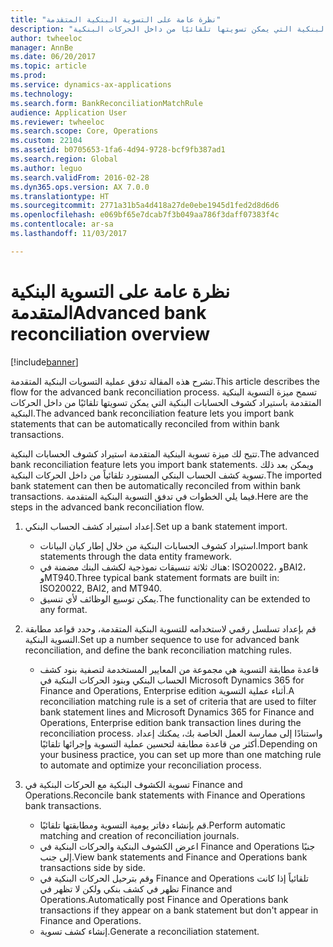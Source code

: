 ```yaml
---
title: "نظرة عامة على التسوية البنكية المتقدمة"
description: "تشرح هذه المقالة تدفق عملية التسويات البنكية المتقدمة. تسمح ميزة التسوية البنكية المتقدمة باستيراد كشوف الحسابات البنكية التي يمكن تسويتها تلقائيًا من داخل الحركات البنكية."
author: twheeloc
manager: AnnBe
ms.date: 06/20/2017
ms.topic: article
ms.prod: 
ms.service: dynamics-ax-applications
ms.technology: 
ms.search.form: BankReconciliationMatchRule
audience: Application User
ms.reviewer: twheeloc
ms.search.scope: Core, Operations
ms.custom: 22104
ms.assetid: b0705653-1fa6-4d94-9728-bcf9fb387ad1
ms.search.region: Global
ms.author: leguo
ms.search.validFrom: 2016-02-28
ms.dyn365.ops.version: AX 7.0.0
ms.translationtype: HT
ms.sourcegitcommit: 2771a31b5a4d418a27de0ebe1945d1fed2d8d6d6
ms.openlocfilehash: e069bf65e7dcab7f3b049aa786f3daff07383f4c
ms.contentlocale: ar-sa
ms.lasthandoff: 11/03/2017

---
```


# <a name="advanced-bank-reconciliation-overview"></a><span data-ttu-id="63cfc-104">نظرة عامة على التسوية البنكية المتقدمة</span><span class="sxs-lookup"><span data-stu-id="63cfc-104">Advanced bank reconciliation overview</span></span>

[!include[banner](../includes/banner.md)]


<span data-ttu-id="63cfc-105">تشرح هذه المقالة تدفق عملية التسويات البنكية المتقدمة.</span><span class="sxs-lookup"><span data-stu-id="63cfc-105">This article describes the flow for the advanced bank reconciliation process.</span></span> <span data-ttu-id="63cfc-106">تسمح ميزة التسوية البنكية المتقدمة باستيراد كشوف الحسابات البنكية التي يمكن تسويتها تلقائيًا من داخل الحركات البنكية.</span><span class="sxs-lookup"><span data-stu-id="63cfc-106">The advanced bank reconciliation feature lets you import bank statements that can be automatically reconciled from within bank transactions.</span></span>

<span data-ttu-id="63cfc-107">تتيح لك ميزة تسوية البنكية المتقدمة استيراد كشوف الحسابات البنكية.</span><span class="sxs-lookup"><span data-stu-id="63cfc-107">The advanced bank reconciliation feature lets you import bank statements.</span></span> <span data-ttu-id="63cfc-108">ويمكن بعد ذلك تسوية كشف الحساب البنكي المستورد تلقائياً من داخل الحركات البنكية.</span><span class="sxs-lookup"><span data-stu-id="63cfc-108">The imported bank statement can then be automatically reconciled from within bank transactions.</span></span> <span data-ttu-id="63cfc-109">فيما يلي الخطوات في تدفق التسوية البنكية المتقدمة.</span><span class="sxs-lookup"><span data-stu-id="63cfc-109">Here are the steps in the advanced bank reconciliation flow.</span></span>

1.  <span data-ttu-id="63cfc-110">إعداد استيراد كشف الحساب البنكي.</span><span class="sxs-lookup"><span data-stu-id="63cfc-110">Set up a bank statement import.</span></span>
    -   <span data-ttu-id="63cfc-111">استيراد كشوف الحسابات البنكية من خلال إطار كيان البيانات.</span><span class="sxs-lookup"><span data-stu-id="63cfc-111">Import bank statements through the data entity framework.</span></span>
    -   <span data-ttu-id="63cfc-112">هناك ثلاثة تنسيقات نموذجية لكشف البنك مضمنة في: ISO20022، وBAI2، وMT940.</span><span class="sxs-lookup"><span data-stu-id="63cfc-112">Three typical bank statement formats are built in: ISO20022, BAI2, and MT940.</span></span>
    -   <span data-ttu-id="63cfc-113">يمكن توسيع الوظائف لأي تنسيق.</span><span class="sxs-lookup"><span data-stu-id="63cfc-113">The functionality can be extended to any format.</span></span>

2.  <span data-ttu-id="63cfc-114">قم بإعداد تسلسل رقمي لاستخدامه للتسوية البنكية المتقدمة، وحدد قواعد مطابقة التسوية البنكية.</span><span class="sxs-lookup"><span data-stu-id="63cfc-114">Set up a number sequence to use for advanced bank reconciliation, and define the bank reconciliation matching rules.</span></span>
    -   <span data-ttu-id="63cfc-115">قاعدة مطابقة التسوية هي مجموعة من المعايير المستخدمة لتصفية بنود كشف الحساب البنكي وبنود الحركات البنكية في Microsoft Dynamics 365 for Finance and Operations, Enterprise edition أثناء عملية التسوية.</span><span class="sxs-lookup"><span data-stu-id="63cfc-115">A reconciliation matching rule is a set of criteria that are used to filter bank statement lines and Microsoft Dynamics 365 for Finance and Operations, Enterprise edition bank transaction lines during the reconciliation process.</span></span> <span data-ttu-id="63cfc-116">واستنادًا إلى ممارسة العمل الخاصة بك، يمكنك إعداد أكثر من قاعدة مطابقة لتحسين عملية التسوية وإجرائها تلقائيًا.‬</span><span class="sxs-lookup"><span data-stu-id="63cfc-116">Depending on your business practice, you can set up more than one matching rule to automate and optimize your reconciliation process.</span></span>

3.  <span data-ttu-id="63cfc-117">تسوية الكشوف البنكية مع الحركات البنكية في Finance and Operations.</span><span class="sxs-lookup"><span data-stu-id="63cfc-117">Reconcile bank statements with Finance and Operations bank transactions.</span></span>
    -   <span data-ttu-id="63cfc-118">قم بإنشاء دفاتر يومية التسوية ومطابقتها تلقائيًا.</span><span class="sxs-lookup"><span data-stu-id="63cfc-118">Perform automatic matching and creation of reconciliation journals.</span></span>
    -   <span data-ttu-id="63cfc-119">اعرض الكشوف البنكية والحركات البنكية في Finance and Operations جنبًا إلى جنب.</span><span class="sxs-lookup"><span data-stu-id="63cfc-119">View bank statements and Finance and Operations bank transactions side by side.</span></span>
    -   <span data-ttu-id="63cfc-120">وقم بترحيل الحركات البنكية في Finance and Operations تلقائياً إذا كانت تظهر في كشف بنكي ولكن لا تظهر في Finance and Operations.</span><span class="sxs-lookup"><span data-stu-id="63cfc-120">Automatically post Finance and Operations bank transactions if they appear on a bank statement but don't appear in Finance and Operations.</span></span>
    -   <span data-ttu-id="63cfc-121">إنشاء كشف تسوية.</span><span class="sxs-lookup"><span data-stu-id="63cfc-121">Generate a reconciliation statement.</span></span>






